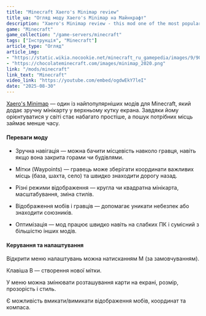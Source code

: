 ```yaml
---
title: "Minecraft Xaero's Minimap review"
title_ua: "Огляд моду Xaero's Minimap на Майнкрафт"
description: "Xaero's Minimap review - this mod one of the most popular mods for Minecraft, adding a convenient mini-map in the upper corner of the screen."
game: "Minecraft"
game_collection: "/game-servers/minecraft"
tags: ["Інструкція", "Minecraft"]
article_type: "Огляд"
article_img: 
- "https://static.wikia.nocookie.net/minecraft_ru_gamepedia/images/9/90/%D0%9B%D0%BE%D0%B3%D0%BE%D1%82%D0%B8%D0%BF_%28Xaero%27s_Minimap%29.jpg/revision/latest?cb=20181217085539"
- "https://chocolateminecraft.com/images/minimap_2020.png"
link: "/mods/minecraft"
link_text: "Minecraft"
video_link: "https://youtube.com/embed/ogdwEkY7leI"
date: "2025-08-30"
---
```



[Xaero's Minimap](/mods/minecraft/xaeros-minimap) — один із найпопулярніших модів для Minecraft, який додає зручну мінікарту у верхньому кутку екрана. Завдяки йому орієнтуватися у світі стає набагато простіше, а пошук потрібних місць займає менше часу.

#### Переваги моду

- Зручна навігація — можна бачити місцевість навколо гравця, навіть якщо вона закрита горами чи будівлями.

- Мітки (Waypoints) — гравець може зберігати координати важливих місць (база, шахта, село) та швидко знаходити дорогу назад.

- Різні режими відображення — кругла чи квадратна мінікарта, масштабування, зміна стилів.

- Відображення мобів і гравців — допомагає уникати небезпек або знаходити союзників.

- Оптимізація — мод працює швидко навіть на слабких ПК і сумісний з більшістю інших модів.

#### Керування та налаштування

Відкрити меню налаштувань можна натисканням M (за замовчуванням).

Клавіша B — створення нової мітки.

У меню можна змінювати розташування карти на екрані, розмір, прозорість і стиль.

Є можливість вмикати/вимикати відображення мобів, координат та компаса.